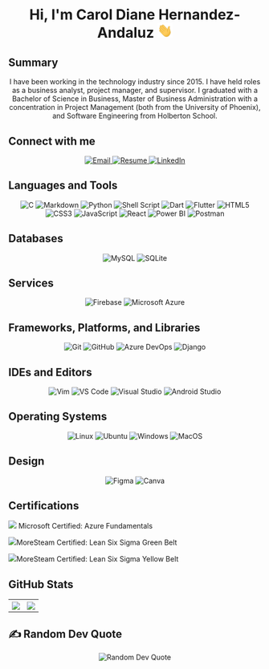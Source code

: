 <h1 align="center">Hi, I'm Carol Diane Hernandez-Andaluz <img src="https://raw.githubusercontent.com/ABSphreak/ABSphreak/master/gifs/Hi.gif" width="30"></h1>

## Summary
<p align="center">I have been working in the technology industry since 2015. I have held roles as a business analyst, project manager, and supervisor. I graduated with a Bachelor of Science in Business, Master of Business Administration with a concentration in Project Management (both from the University of Phoenix), and Software Engineering from Holberton School.</p>


## Connect with me
<div align="center">
  <a href="mailto:carol.d.hernandez@gmail.com">
    <img src="https://img.shields.io/badge/Email-black?style=for-the-badge&logo=Outlook" alt="Email">
  </a>
  <a href="https://github.com/CarolDianeHA/CarolDianeHA/blob/master/CarolDianeHernandez%20Resume.pdf">
    <img src="https://img.shields.io/badge/Resume-black?style=for-the-badge&logo=Document" alt="Resume">
  </a>
  <a href="https://www.linkedin.com/in/caroldianehernandezandaluz/">
    <img src="https://img.shields.io/badge/LinkedIn-black?style=for-the-badge&logo=LinkedIn" alt="LinkedIn">
  </a>
</div>


## Languages and Tools
<p align="center">
  <img src="https://img.shields.io/badge/C-black?style=for-the-badge&logo=C" alt="C">
  <img src="https://img.shields.io/badge/Markdown-black?style=for-the-badge&logo=Markdown" alt="Markdown">
  <img src="https://img.shields.io/badge/Python-black?style=for-the-badge&logo=Python" alt="Python">
  <img src="https://img.shields.io/badge/shell_script-%23000000.svg?style=for-the-badge&logo=gnu-bash&logoColor=white" alt="Shell Script">
  <img src="https://img.shields.io/badge/Dart-black?style=for-the-badge&logo=Dart" alt="Dart">
  <img src="https://img.shields.io/badge/Flutter-black?style=for-the-badge&logo=Flutter" alt="Flutter">
  <img src="https://img.shields.io/badge/HTML5-black?style=for-the-badge&logo=HTML5" alt="HTML5">
  <img src="https://img.shields.io/badge/CSS3-black?style=for-the-badge&logo=CSS3" alt="CSS3">
  <img src="https://img.shields.io/badge/JavaScript-black?style=for-the-badge&logo=JavaScript" alt="JavaScript">
  <img src="https://img.shields.io/badge/REACT-black?style=for-the-badge&logo=REACT" alt="React">
  <img src="https://img.shields.io/badge/Power%20BI-black?style=for-the-badge&logo=Power%20BI&logoColor=white" alt="Power BI">
  <img src="https://img.shields.io/badge/Postman-black?style=for-the-badge&logo=Postman&logoColor=white" alt="Postman">
</p>


## Databases
<p align="center">
  <img src="https://img.shields.io/badge/MySQL-black?style=for-the-badge&logo=MySQL" alt="MySQL">
  <img src="https://img.shields.io/badge/SQLite-black?style=for-the-badge&logo=SQLite" alt="SQLite">
</p>


## Services
<p align="center">
  <img src="https://img.shields.io/badge/FireBase-black?style=for-the-badge&logo=FireBase" alt="Firebase">
  <img src="https://img.shields.io/badge/Azure-black?style=for-the-badge&logo=Azure" alt="Microsoft Azure">
</p>


## Frameworks, Platforms, and Libraries
<p align="center">
  <img src="https://img.shields.io/badge/Git-black?style=for-the-badge&logo=Git" alt="Git">
  <img src="https://img.shields.io/badge/github-%23000000.svg?style=for-the-badge&logo=github&logoColor=white" alt="GitHub">
  <img src="https://img.shields.io/badge/AzureDevOps-black?style=for-the-badge&logo=Azure%20DevOps" alt="Azure DevOps">
  <img src="https://img.shields.io/badge/Django-black?style=for-the-badge&logo=Django" alt="Django">
</p>


## IDEs and Editors
<p align="center">
  <img src="https://img.shields.io/badge/VIM-black?style=for-the-badge&logo=VIM" alt="Vim">
  <img src="https://img.shields.io/badge/Visual%20Studio%20Code-black?style=for-the-badge&logo=Visual%20Studio%20Code" alt="VS Code">
  <img src="https://img.shields.io/badge/Visual%20Studio-black?style=for-the-badge&logo=Visual%20Studio" alt="Visual Studio">
  <img src="https://img.shields.io/badge/Android%20Studio-black?style=for-the-badge&logo=Android%20Studio" alt="Android Studio">
</p>


## Operating Systems
<p align="center">
  <img src="https://img.shields.io/badge/Linux-black?style=for-the-badge&logo=Linux" alt="Linux">
  <img src="https://img.shields.io/badge/Ubuntu-black?style=for-the-badge&logo=Ubuntu" alt="Ubuntu">
  <img src="https://img.shields.io/badge/Windows-black?style=for-the-badge&logo=Microsoft" alt="Windows">
  <img src="https://img.shields.io/badge/MAC%20OS-black?style=for-the-badge&logo=Apple" alt="MacOS">
</p>


## Design
<p align="center">
  <img src="https://img.shields.io/badge/Figma-black?style=for-the-badge&logo=Figma" alt="Figma">
  <img src="https://img.shields.io/badge/Canva-black?style=for-the-badge&logo=Canva&logoColor=white" alt="Canva">
</p>


## Certifications

<img src="https://learn.microsoft.com/media/learn/certification/badges/microsoft-certified-fundamentals-badge.svg?branch=main" width="50"> Microsoft Certified: Azure Fundamentals

<img src="https://media.moresteam.com/main/pics/MoreSteam-Badges_Greenbelt.png" width="50">MoreSteam Certified: Lean Six Sigma Green Belt

<img src="https://media.moresteam.com/main/pics/MoreSteam-Badges_Yellowbelt.png" width="50">MoreSteam Certified: Lean Six Sigma Yellow Belt


## GitHub Stats  
<table><tr><td valign="middle" width="50%">
<img src="https://github-readme-stats.vercel.app/api?username=CarolDianeHA&show_icons=true&count_private=true&hide_border=true" align="center" style="width: 100%" />
</td><td valign="middle" width="50%">
<img src="https://github-readme-stats.vercel.app/api/top-langs/?username=CarolDianeHA&hide_border=true&layout=compact" align="center" style="width: 76%" />
</td></tr></table>  


## ✍️ Random Dev Quote
<p align="center">
  <img src="https://quotes-github-readme.vercel.app/api?type=horizontal&theme=radical" alt="Random Dev Quote">
</p>
